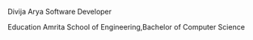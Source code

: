 Divija Arya
Software Developer

Education
Amrita School of Engineering,Bachelor of Computer Science
